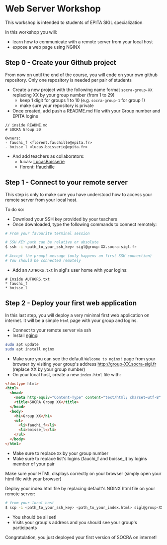 # Web Server Workshop

This workshop is intended to students of EPITA SIGL specialization.

In this workshop you will:
- learn how to communicate with a remote server from your local host
- expose a web page using NGINX

## Step 0 - Create your Github project

From now on until the end of the course, you will code on your own github repository.
Only one repository is needed per pair of students

- Create a new project with the following name format `socra-group-XX` replacing XX by your group number (from 1 to 29)
  - keep 1 digit for groups 1 to 10 (e.g. `socra-group-1` for group 1)
  - make sure your repository is private
- Once created, add push a README.md file with your Group number and EPITA logins
```plain
// inside README.md
# SOCRA Group 30

Owners:
- fauchi_f <florent.fauchille@epita.fr>
- boisse_l <lucas.boisserie@epita.fr>
```
- And add teachers as collaborators:
  - lucas: [LucasBoisserie](https://github.com/LucasBoisserie)
  - florent: [ffauchille](https://github.com/ffauchille)

## Step 1 - Connect to your remote server

This step is only to make sure you have understood how to access your remote server from your local host.

To do so:
- Download your SSH key provided by your teachers
- Once downloaded, type the following commands to connect remotely:
```sh
# From your favourite terminal session

# SSH KEY path can be relative or absolute
$ ssh -i <path_to_your_ssh_key> sigl@group-XX.socra-sigl.fr

# Accept the prompt message (only happens on first SSH connection)
# You should be connected remotely
```
- Add an `AUTHORS.txt` in sigl's user home with your logins:
```plain
# Inside AUTHORS.txt
* fauchi_f
* boisse_l
```

## Step 2 - Deploy your first web application

In this last step, you will deploy a very minimal first web application on internet.
It will be a simple `html` page with your group and logins.

- Connect to your remote server via ssh
- Install [nginx](https://ubuntu.com/tutorials/install-and-configure-nginx#2-installing-nginx):
```sh
sudo apt update
sudo apt install nginx
```
- Make sure you can see the default `Welcome to nginx!` page from your browser by visiting your group's address http://group-XX.socra-sigl.fr (replace XX by your group number)
- On your local host, create a new `index.html` file with:
```html
<!doctype html>
<html>
  <head>
    <meta http-equiv="Content-Type" content="text/html; charset=utf-8" />
    <title>SOCRA Group XX</title>
  </head>
  <body>
    <h1>Group XX</h1>
    <ul>
      <li>fauchi_f</li>
      <li>boisse_l</li>
    </ul>
  </body>
</html>

``` 
- Make sure to replace `XX` by your group number
- Make sure to replace list's logins (fauchi_f and boisse_l) by logins member of your pair

Make sure your HTML displays correctly on your browser (simply open your html file with your browser)

Deploy your index.html file by replacing default's NGINX html file on your remote server:
```sh
# from your local host
$ scp -i <path_to_your_ssh_key> <path_to_your_index.html> sigl@group-XX.socra-sigl.fr:/usr/share/nginx/html/index.html
```
- You should be all set! 
- Visits your group's address and you should see your group's participants

Congratulation, you just deployed your first version of SOCRA on internet!

